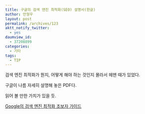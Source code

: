 ```yaml
---
title: 구글의 검색 엔진 최적화(SEO) 설명서(한글)
author: 안형우
layout: post
permalink: /archives/123
aktt_notify_twitter:
  - yes
daumview_id:
  - 37208899
categories:
  - 기타
tags:
  - TIP
---
```

검색 엔진 최적화가 뭔지, 어떻게 해야 하는 것인지 몰라서 헤맨 때가 있었다.

구글이 나름 자세히 설명해 놓은 PDF다.

읽어 볼 만한 가치가 있을 듯.

[Google의 검색 엔진 최적화 초보자 가이드][1]

 [1]: http://www.google.co.kr/intl/ko/webmasters/docs/search-engine-optimization-starter-guide-ko.pdf